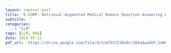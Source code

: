 ```yaml
---
layout: seminar-post
title: 'K-COMP: Retrieval-Augmented Medical Domain Question Answering With Knowledge-Injected Compressor'
subtitle: ''
categories:
    - "LLM"
tags: [LLM, RAG]
date: 2025-05-12
pdf_url: 'https://drive.google.com/file/d/1cA75SYI38n6trZ89a4wobbP_GnWGrtvM/view'
---
```

